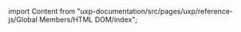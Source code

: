 
import Content from "uxp-documentation/src/pages/uxp/reference-js/Global Members/HTML DOM/index";

<Content query="product=photoshop"/>
